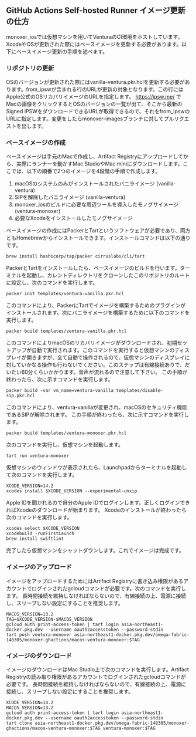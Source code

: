 ## GitHub Actions Self-hosted Runner イメージ更新の仕方

monoxer_iosでは仮想マシンを用いてVenturaのCI環境をホストしています。XcodeやOSが更新された際にはベースイメージを更新する必要があります。以下にベースイメージ更新の手順を述べます。

### リポジトリの更新

OSのバージョンが更新された際にはvanilla-ventura.pkr.hclを更新する必要があります。from_ipswが含まれる行のURLが更新の対象となります。この行にはApple公式のOSリカバリイメージのURLを指定します。 https://ipsw.me/ でMacの画像をクリックするとOSのバージョンの一覧が出て、そこから最新のSigned IPSWをダウンロードできるURLが取得できるので、それをfrom_ipswのURLに指定します。変更をしたらmonoxer-imagesブランチに対してプルリクエストを出します。

### ベースイメージの作成

ベースイメージは手元のMacで作成し、Artifact Registryにアップロードしてから、実際にランナーを動かすMac StudioやMac miniにダウンロードします。ここでは、以下の順番で2つのイメージを4段階の手順で作成します。

1. macOSのシステムのみがインストールされたバニライメージ (vanilla-ventura)
2. SIPを解除したバニライメージ (vanilla-ventura)
3. monoxer_iosのビルドに必要な周辺ツールを導入したモノグサイメージ (ventura-monoxer)
4. 必要なXcodeをインストールしたモノグサイメージ

ベースイメージの作成にはPackerとTartというソフトウェアが必要であり、両方ともHomebrewからインストールできます。インストールコマンドは以下の通りです。

```
brew install hashicorp/tap/packer cirruslabs/cli/tart
```

PackerとTartをインストールしたら、ベースイメージのビルドを行います。ターミナルを起動し、カレントディレクトリをクローンしたこのリポジトリのルートに設定し、次のコマンドを実行します。

```
packer init templates/ventura-vanilla.pkr.hcl
```

このコマンドにより、PackerにTartでイメージを構築するためのプラグインがインストールされます。次にバニライメージを構築するために以下のコマンドを実行します。

```
packer build templates/ventura-vanilla.pkr.hcl
```

このコマンドによりmacOSのリカバリイメージがダウンロードされ、初期セットアップが自動で実行されます。このコマンドを実行すると仮想マシンのディスプレイが開きますが、全て自動で操作されるので、仮想マシンのディスプレイに対していかなる操作も行わないでください。このステップは有線接続ありで、だいたい60分くらいかかります。音声が流れるので注意して下さい。
この手順が終わったら、次に示すコマンドを実行します。

```
packer build -var vm_name=ventura-vanilla templates/disable-sip.pkr.hcl
```

このコマンドにより、ventura-vanillaが変更され、macOSのセキュリティ機能であるSIPが解除されます。
この手順が終わったら、次に示すコマンドを実行します。

```
packer build templates/ventura-monoxer.pkr.hcl
```

次のコマンドを実行し、仮想マシンを起動します。

```
tart run ventura-monoxer
```

仮想マシンのウィンドウが表示されたら、Launchpadからターミナルを起動して次のコマンドを実行します。

```
XCODE_VERSION=14.2
xcodes install $XCODE_VERSION --experimental-unxip
```

Apple IDを聞かれるので自分のApple IDでログインします。正しくログインできればXcodeのダウンロードが始まります。
Xcodeのインストールが終わったら次のコマンドを実行します。

```
xcodes select $XCODE_VERSION
xcodebuild -runFirstLaunch
brew install swiftlint
```

完了したら仮想マシンをシャットダウンします。これでイメージは完成です。

### イメージのアップロード

イメージをアップロードするためにはArtifact Registryに書き込み権限があるアカウントでログインされたgcloudコマンドが必要です。次のコマンドを実行します。
長時間接続を維持しなければならないので、有線接続の上、電源に接続し、スリープしない設定にすることを推奨します。

```
MACOS_VERSION=13.2
TAG=$XCODE_VERSION-$MACOS_VERSION
gcloud auth print-access-token | tart login asia-northeast1-docker.pkg.dev --username oauth2accesstoken --password-stdin
tart push ventura-monoxer asia-northeast1-docker.pkg.dev/omega-fabric-148305/monoxer-ghactions/macos-ventura-monoxer:$TAG
```

### イメージのダウンロード

イメージのダウンロードはMac Studio上で次のコマンドを実行します。Artifact Registryの読み取り権限があるアカウントでログインされたgcloudコマンドが必要です。
長時間接続を維持しなければならないので、有線接続の上、電源に接続し、スリープしない設定にすることを推奨します。

```
XCODE_VERSION=14.2
MACOS_VERSION=13.2
gcloud auth print-access-token | tart login asia-northeast1-docker.pkg.dev --username oauth2accesstoken --password-stdin
tart clone asia-northeast1-docker.pkg.dev/omega-fabric-148305/monoxer-ghactions/macos-ventura-monoxer:$TAG ventura-monoxer:$TAG
```